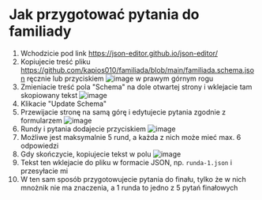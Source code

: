 # Jak przygotować pytania do familiady

1. Wchodzicie pod link https://json-editor.github.io/json-editor/
2. Kopiujecie treść pliku https://github.com/kapios010/familiada/blob/main/familiada.schema.json ręcznie lub przyciskiem ![image](https://github.com/user-attachments/assets/e30c2afa-4d0e-44bc-bf8e-d79948263826) w prawym górnym rogu
3. Zmieniacie treść pola "Schema" na dole otwartej strony i wklejacie tam skopiowany tekst ![image](https://github.com/user-attachments/assets/e347b13e-c4fb-436b-a41a-d57a12be5e57)
4. Klikacie "Update Schema"
5. Przewijacie stronę na samą górę i edytujecie pytania zgodnie z formularzem ![image](https://github.com/user-attachments/assets/bab69ab9-b068-462f-bacf-f4cf02fe7ac0)
6. Rundy i pytania dodajecie przyciskiem ![image](https://github.com/user-attachments/assets/e46a4974-97fe-4c28-8eda-13e56fb69103)
7. Możliwe jest maksymalnie 5 rund, a każda z nich może mieć max. 6 odpowiedzi
8. Gdy skończycie, kopiujecie tekst w polu ![image](https://github.com/user-attachments/assets/2bd1c467-fbd1-49f8-8ee2-e58c5573bfad)
9. Tekst ten wklejacie do pliku w formacie JSON, np. `runda-1.json` i przesyłacie mi
10. W ten sam sposób przygotowujecie pytania do finału, tylko że w nich mnożnik nie ma znaczenia, a 1 runda to jedno z 5 pytań finałowych
